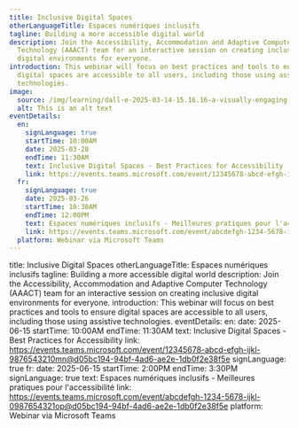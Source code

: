 ```yaml
---
title: Inclusive Digital Spaces
otherLanguageTitle: Espaces numériques inclusifs
tagline: Building a more accessible digital world
description: Join the Accessibility, Accommodation and Adaptive Computer
  Technology (AAACT) team for an interactive session on creating inclusive
  digital environments for everyone.
introduction: This webinar will focus on best practices and tools to ensure
  digital spaces are accessible to all users, including those using assistive
  technologies.
image:
  source: /img/learning/dall·e-2025-03-14-15.16.16-a-visually-engaging-scene-depicting-accessibility-in-learning.-the-image-features-a-diverse-group-of-students-including-individuals-with-disabilities.webp
  alt: This is an alt text
eventDetails:
  en:
    signLanguage: true
    startTime: 10:00AM
    date: 2025-03-28
    endTime: 11:30AM
    text: Inclusive Digital Spaces - Best Practices for Accessibility
    link: https://events.teams.microsoft.com/event/12345678-abcd-efgh-ijkl-9876543210mn@d05bc194-94bf-4ad6-ae2e-1db0f2e38f5e
  fr:
    signLanguage: true
    date: 2025-03-26
    startTime: 10:30AM
    endTime: 12:00PM
    text: Espaces numériques inclusifs - Meilleures pratiques pour l'accessibilité
    link: https://events.teams.microsoft.com/event/abcdefgh-1234-5678-ijkl-0987654321op@d05bc194-94bf-4ad6-ae2e-1db0f2e38f5e
  platform: Webinar via Microsoft Teams
---
```

title: Inclusive Digital Spaces
otherLanguageTitle: Espaces numériques inclusifs
tagline: Building a more accessible digital world
description: Join the Accessibility, Accommodation and Adaptive Computer 
  Technology (AAACT) team for an interactive session on creating 
  inclusive digital environments for everyone.
introduction: This webinar will focus on best practices and tools to ensure digital spaces are accessible to all users, including those using assistive technologies.
eventDetails:
  en:
    date: 2025-06-15
    startTime: 10:00AM
    endTime: 11:30AM
    text: Inclusive Digital Spaces - Best Practices for Accessibility
    link: https://events.teams.microsoft.com/event/12345678-abcd-efgh-ijkl-9876543210mn@d05bc194-94bf-4ad6-ae2e-1db0f2e38f5e
    signLanguage: true
  fr:
    date: 2025-06-15
    startTime: 2:00PM
    endTime: 3:30PM
    signLanguage: true
    text: Espaces numériques inclusifs - Meilleures pratiques pour l'accessibilité
    link: https://events.teams.microsoft.com/event/abcdefgh-1234-5678-ijkl-0987654321op@d05bc194-94bf-4ad6-ae2e-1db0f2e38f5e
  platform: Webinar via Microsoft Teams
